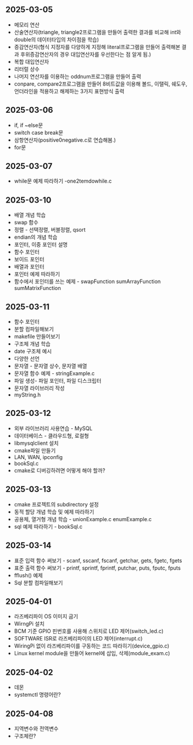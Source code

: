 ## 2025-03-05

  - 메모리 연산
  - 산술연산자(triangle, triangle2프로그램을 만들어 출력한 결과를 비교해 int와 double의 데이터타입의 차이점을 학습) 
  - 증감연산자(형식 지정자를 다양하게 지정해 literal프로그램을 만들어 출력해본 결과 후위증감연산자의 경우 대입연산자를 우선한다는 점 알게 됨.)
  - 복합 대입연산자
  - 리터럴 상수
  - 나머지 연산자를 이용하는 oddnum프로그램을 만들어 출력
  - conpare, compare2프로그램을 만들어 8비트값을 이용해 볼드, 이탤릭, 쉐도우, 언더라인을 적용하고 해제하는 3가지 표현방식 출력

## 2025-03-06

  - if, if ~else문
  - switch case break문
  - 삼항연산자(positive0negative.c로 연습해봄.)
  - for문

## 2025-03-07

  - while문 예제 따라하기 -one2temdowhile.c

## 2025-03-10

  - 배열 개념 학습
  - swap 함수
  - 정렬 - 선택정렬, 버블정렬, qsort
  - endian의 개념 학습
  - 포인터, 이중 포인터 설명
  - 함수 포인터
  - 보이드 포인터
  - 배열과 포인터
  - 포인터 예제 따라하기
  - 함수에서 포인터를 쓰는 예제 - swapFunction sumArrayFunction sumMatrixFunction

## 2025-03-11

  - 함수 포인터
  - 분할 컴파일해보기
  - makefile 만들어보기
  - 구조체 개념 학습
  - date 구조체 예시
  - 다양한 선언
  - 문자열 - 문자열 상수, 문자열 배열
  - 문자열 함수 예제 - stringExample.c
  - 파일 생성- 파일 포인터, 파일 디스크립터
  - 문자열 라이브러리 작성
  - myString.h

## 2025-03-12

  - 외부 라이브러리 사용연습 - MySQL
  - 데이터베이스 - 클라우드형, 로컬형
  - libmysqlclient 설치
  - cmake파일 만들기
  - LAN, WAN, ipconfig
  - bookSql.c
  - cmake로 디버깅하려면 어떻게 해야 할까?

## 2025-03-13

  - cmake 프로젝트의 subdirectory 설정
  - 동적 할당 개념 학습 및 예제 따라하기
  - 공용체, 열거형 개념 학습 - unionExample.c enumExample.c
  - sql 예제 따라하기 - bookSql.c

## 2025-03-14

  - 표준 입력 함수 써보기 - scanf, sscanf, fscanf, getchar, gets, fgetc, fgets
  - 표준 출력 함수 써보기 - printf, sprintf, fprintf, putchar, puts, fputc, fputs
  - fflush() 예제
  - Sql 분할 컴파일해보기

## 2025-04-01

  - 라즈베리파이 OS 이미지 굽기
  - WirngPi 설치
  - BCM 기준 GPIO 핀번호를 사용해 스위치로 LED 제어(switch_led.c)
  - SOFTWARE ISR로 라즈베리파이의 LED 제어(interrupt.c)
  - WiringPi 없이 라즈베리파이를 구동하는 코드 따라히기(device_gpio.c)
  - Linux kernel module을 만들어 kernel에 삽입, 삭제(module_exam.c)

## 2025-04-02

  - 데몬
  - systemctl 명령어란?

## 2025-04-08

  - 지역변수와 전역변수
  - 구조체란?
